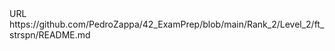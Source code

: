 <?xml version="1.0" encoding="UTF-8"?>
<!DOCTYPE plist PUBLIC "-//Apple//DTD PLIST 1.0//EN" "http://www.apple.com/DTDs/PropertyList-1.0.dtd">
<plist version="1.0">
<dict>
	<key>URL</key>
	<string>https://github.com/PedroZappa/42_ExamPrep/blob/main/Rank_2/Level_2/ft_strspn/README.md</string>
</dict>
</plist>
